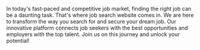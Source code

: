 In today's fast-paced and competitive job market, finding the right job can be a daunting task. 
That's where job search website comes in. 
We are here to transform the way you search for and secure your dream job. 
Our innovative platform connects job seekers with the best opportunities and employers with the top talent.
Join us on this journey and unlock your potential!
